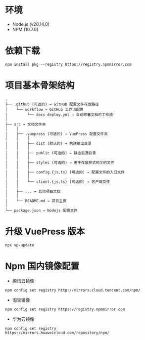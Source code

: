 # 环境

- Node.js (v20.14.0)
- NPM (10.7.0)

# 依赖下载

```shell
npm install pkg --registry https://registry.npmmirror.com
```

# 项目基本骨架结构

```
.
├── .github (可选的) → GitHub 配置文件存放路径
│    └── workflow → GitHub 工作流配置
│         └── docs-deploy.yml → 自动部署文档的工作流
│
├── src → 文档文件夹
│    │
│    ├── .vuepress (可选的) → VuePress 配置文件夹
│    │    │
│    │    ├── dist (默认的) → 构建输出目录
│    │    │
│    │    ├── public (可选的) → 静态资源目录
│    │    │
│    │    ├── styles (可选的) → 用于存放样式相关的文件
│    │    │
│    │    ├── config.{js,ts} (可选的) → 配置文件的入口文件
│    │    │
│    │    └── client.{js,ts} (可选的) → 客户端文件
│    │
│    ├── ... → 其他项目文档
│    │
│    └── README.md → 项目主页
│
└── package.json → Nodejs 配置文件
```

# 升级 VuePress 版本

```shell
npx vp-update
```

# Npm 国内镜像配置

- 腾讯云镜像

```
npm config set registry http://mirrors.cloud.tencent.com/npm/
```

- 淘宝镜像

```
npm config set registry https://registry.npmmirror.com
```

- 华为云镜像

```
npm config set registry https://mirrors.huaweicloud.com/repository/npm/
```

